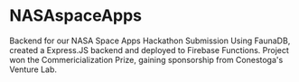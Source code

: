 # NASAspaceApps

Backend for our NASA Space Apps Hackathon Submission
Using FaunaDB, created a Express.JS backend and deployed to Firebase Functions. Project won the Commericialization Prize, gaining sponsorship from Conestoga's Venture
Lab. 
